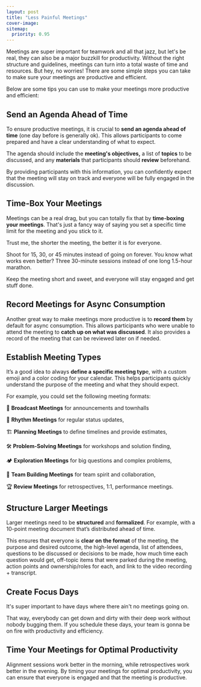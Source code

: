 ```yaml
---
layout: post
title: "Less Painful Meetings"
cover-image: 
sitemap:
  priority: 0.95
---
```


Meetings are super important for teamwork and all that jazz, but let's be real, they can also be a major buzzkill for productivity. Without the right structure and guidelines, meetings can turn into a total waste of time and resources. But hey, no worries! There are some simple steps you can take to make sure your meetings are productive and efficient.

Below are some tips you can use to make your meetings more productive and efficient:

## Send an Agenda Ahead of Time

To ensure productive meetings, it is crucial to **send an agenda ahead of time** (one day before is generally ok). This allows participants to come prepared and have a clear understanding of what to expect. 

The agenda should include the **meeting's objectives,** a list of **topics** to be discussed, and any **materials** that participants should **review** beforehand. 

By providing participants with this information, you can confidently expect that the meeting will stay on track and everyone will be fully engaged in the discussion.

## Time-Box Your Meetings

Meetings can be a real drag, but you can totally fix that by **time-boxing your meetings**. That's just a fancy way of saying you set a specific time limit for the meeting and you stick to it. 

Trust me, the shorter the meeting, the better it is for everyone. 

Shoot for 15, 30, or 45 minutes instead of going on forever. You know what works even better? Three 30-minute sessions instead of one long 1.5-hour marathon. 

Keep the meeting short and sweet, and everyone will stay engaged and get stuff done.

## Record Meetings for Async Consumption

Another great way to make meetings more productive is to **record them** by default for async consumption. This allows participants who were unable to attend the meeting to **catch up on what was discussed**. It also provides a record of the meeting that can be reviewed later on if needed. 

## Establish Meeting Types

It’s a good idea to always **define a specific meeting typ**e, with a custom emoji and a color coding for your calendar. This helps participants quickly understand the purpose of the meeting and what they should expect. 

For example, you could set the following meeting formats:

📣  **Broadcast Meetings** for announcements and townhalls

🥁  **Rhythm Meetings** for regular status updates,

🏗️  **Planning Meetings** to define timelines and provide estimates,

🛠  **Problem-Solving Meetings** for workshops and solution finding,

🏕️  **Exploration Meetings** for big questions and complex problems,

💚  **Team Building Meetings** for team spirit and collaboration,

🏆  **Review Meetings** for retrospectives, 1:1, performance meetings.

## Structure Larger Meetings

Larger meetings need to be **structured** and **formalized**. For example, with a 10-point meeting document that’s distributed ahead of time. 

This ensures that everyone is **clear on the format** of the meeting, the purpose and desired outcome, the high-level agenda, list of attendees, questions to be discussed or decisions to be made, how much time each question would get, off-topic items that were parked during the meeting, action points and ownership/roles for each, and link to the video recording + transcript.

## Create Focus Days

It's super important to have days where there ain't no meetings going on. 

That way, everybody can get down and dirty with their deep work without nobody bugging them. If you schedule these days, your team is gonna be on fire with productivity and efficiency.

## Time Your Meetings for Optimal Productivity

Alignment sessions work better in the morning, while retrospectives work better in the evening. By timing your meetings for optimal productivity, you can ensure that everyone is engaged and that the meeting is productive.
